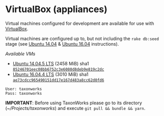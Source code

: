 # VirtualBox (appliances)

Virtual machines configured for development are available for use with [VirtualBox][1]. 

Virtual machines are configured up to, but not including the `rake db:seed` stage (see [Ubuntu 14.04][5] & [Ubuntu 16.04][6] instructions).

*Available VMs*

* [Ubuntu 14.04.5 LTS][2] (2458 MiB) sha1 [`85246701eec08bb6752c3e6080d8deb9e819c2dc`][7]
* [Ubuntu 16.04.4 LTS][3] (3010 MiB) sha1 [`ae73cdcc965490151dd17e167d483a8cc62d0fd6`][8]
```
User: taxonworks
Pass: taxonworks
```

**IMPORTANT**: Before using TaxonWorks please go to its directory (*~/Projects/taxonworks*) and execute `git pull && bundle && yarn`.

[1]: https://www.virtualbox.org/wiki/Downloads
[2]: http://vm.taxonworks.org/virtual_box/TW_Ubuntu_14_04_5.ova
[3]: http://vm.taxonworks.org/virtual_box/TW_Ubuntu_16_04_4.ova
[4]: https://github.com/SpeciesFileGroup/taxonworks/issues/4
[5]: https://github.com/SpeciesFileGroup/install_taxonworks/blob/master/development/native/ubuntu_14_04.md
[6]: https://github.com/SpeciesFileGroup/install_taxonworks/blob/master/development/native/ubuntu_16_04.md
[7]: https://raw.githubusercontent.com/SpeciesFileGroup/install_taxonworks/master/development/vm/TW_Ubuntu_14_04_5.sha1
[8]: https://raw.githubusercontent.com/SpeciesFileGroup/install_taxonworks/master/development/vm/TW_Ubuntu_16_04_4.sha1
